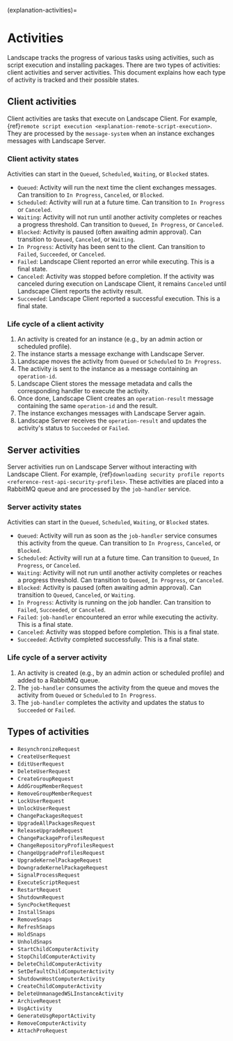 (explanation-activities)=
# Activities

Landscape tracks the progress of various tasks using activities, such as script execution and installing packages. There are two types of activities: client activities and server activities. This document explains how each type of activity is tracked and their possible states.

## Client activities

Client activities are tasks that execute on Landscape Client. For example, {ref}`remote script execution <explanation-remote-script-execution>`. They are processed by the `message-system` when an instance exchanges messages with Landscape Server.

### Client activity states

Activities can start in the `Queued`, `Scheduled`, `Waiting`, or `Blocked` states.

- `Queued`: Activity will run the next time the client exchanges messages. Can transition to `In Progress`, `Canceled`, or `Blocked`.
- `Scheduled`: Activity will run at a future time. Can transition to `In Progress` or `Canceled`.
- `Waiting`: Activity will not run until another activity completes or reaches a progress threshold. Can transition to `Queued`, `In Progress`, or `Canceled`.
- `Blocked`: Activity is paused (often awaiting admin approval). Can transition to `Queued`, `Canceled`, or `Waiting`.
- `In Progress`: Activity has been sent to the client. Can transition to `Failed`, `Succeeded`, or `Canceled`.
- `Failed`: Landscape Client reported an error while executing. This is a final state.
- `Canceled`: Activity was stopped before completion. If the activity was canceled during execution on Landscape Client, it remains `Canceled` until Landscape Client reports the activity result.
- `Succeeded`: Landscape Client reported a successful execution. This is a final state.

### Life cycle of a client activity

1. An activity is created for an instance (e.g., by an admin action or scheduled profile).
1. The instance starts a message exchange with Landscape Server.
1. Landscape moves the activity from `Queued` or `Scheduled` to `In Progress`.
1. The activity is sent to the instance as a message containing an `operation-id`.
1. Landscape Client stores the message metadata and calls the corresponding handler to execute the activity.
1. Once done, Landscape Client creates an `operation-result` message containing the same `operation-id` and the result.
1. The instance exchanges messages with Landscape Server again.
1. Landscape Server receives the `operation-result` and updates the activity's status to `Succeeded` or `Failed`.

## Server activities

Server activities run on Landscape Server without interacting with Landscape Client. For example, {ref}`downloading security profile reports <reference-rest-api-security-profiles>`. These activities are placed into a RabbitMQ queue and are processed by the `job-handler` service.

### Server activity states

Activities can start in the `Queued`, `Scheduled`, `Waiting`, or `Blocked` states.

- `Queued`: Activity will run as soon as the `job-handler` service consumes this activity from the queue. Can transition to `In Progress`, `Canceled`, or `Blocked`.
- `Scheduled`: Activity will run at a future time. Can transition to `Queued`, `In Progress`, or `Canceled`.
- `Waiting`: Activity will not run until another activity completes or reaches a progress threshold. Can transition to `Queued`, `In Progress`, or `Canceled`.
- `Blocked`: Activity is paused (often awaiting admin approval). Can transition to `Queued`, `Canceled`, or `Waiting`.
- `In Progress`: Activity is running on the job handler. Can transition to `Failed`, `Succeeded`, or `Canceled`.
- `Failed`: `job-handler` encountered an error while executing the activity. This is a final state.
- `Canceled`: Activity was stopped before completion. This is a final state.
- `Succeeded`: Activity completed successfully. This is a final state.

### Life cycle of a server activity

1. An activity is created (e.g., by an admin action or scheduled profile) and added to a RabbitMQ queue.
1. The `job-handler` consumes the activity from the queue and moves the activity from `Queued` or `Scheduled` to `In Progress`.
1. The `job-handler` completes the activity and updates the status to `Succeeded` or `Failed`.

## Types of activities

- `ResynchronizeRequest`
- `CreateUserRequest`
- `EditUserRequest`
- `DeleteUserRequest`
- `CreateGroupRequest`
- `AddGroupMemberRequest`
- `RemoveGroupMemberRequest`
- `LockUserRequest`
- `UnlockUserRequest`
- `ChangePackagesRequest`
- `UpgradeAllPackagesRequest`
- `ReleaseUpgradeRequest`
- `ChangePackageProfilesRequest`
- `ChangeRepositoryProfilesRequest`
- `ChangeUpgradeProfilesRequest`
- `UpgradeKernelPackageRequest`
- `DowngradeKernelPackageRequest`
- `SignalProcessRequest`
- `ExecuteScriptRequest`
- `RestartRequest`
- `ShutdownRequest`
- `SyncPocketRequest`
- `InstallSnaps`
- `RemoveSnaps`
- `RefreshSnaps`
- `HoldSnaps`
- `UnholdSnaps`
- `StartChildComputerActivity`
- `StopChildComputerActivity`
- `DeleteChildComputerActivity`
- `SetDefaultChildComputerActivity`
- `ShutdownHostComputerActivity`
- `CreateChildComputerActivity`
- `DeleteUnmanagedWSLInstanceActivity`
- `ArchiveRequest`
- `UsgActivity`
- `GenerateUsgReportActivity`
- `RemoveComputerActivity`
- `AttachProRequest`
